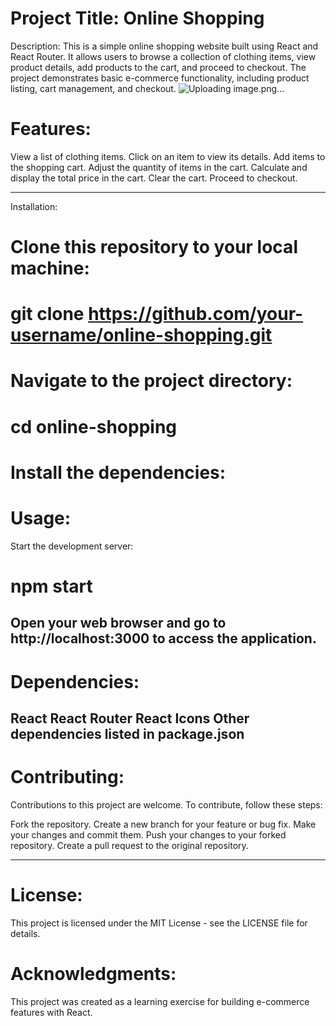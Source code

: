 # Project Title:  Online Shopping
Description:
This is a simple online shopping website built using React and React Router. It allows users to browse a collection of  clothing items, view product details, add products to the cart, and proceed to checkout. The project demonstrates basic e-commerce functionality, including product listing, cart management, and checkout.
![Uploading image.png…]()


# Features:
View a list of clothing items.
Click on an item to view its details.
Add items to the shopping cart.
Adjust the quantity of items in the cart.
Calculate and display the total price in the cart.
Clear the cart.
Proceed to checkout.

--------------------------------------------------------------------------------------------------------------------------------------------------------------------------------


Installation:
# Clone this repository to your local machine:

# git clone https://github.com/your-username/online-shopping.git
# Navigate to the project directory:

# cd online-shopping
# Install the dependencies:


# Usage:
Start the development server:
# npm start
Open your web browser and go to http://localhost:3000 to access the application.
--------------------------------------------------------------------------------------------------------------------------------------------------------------------------------

# Dependencies:
React
React Router
React Icons
Other dependencies listed in package.json
--------------------------------------------------------------------------------------------------------------------------------------------------------------------------------

# Contributing:
Contributions to this project are welcome. To contribute, follow these steps:

Fork the repository.
Create a new branch for your feature or bug fix.
Make your changes and commit them.
Push your changes to your forked repository.
Create a pull request to the original repository.

--------------------------------------------------------------------------------------------------------------------------------------------------------------------------------
# License:
This project is licensed under the MIT License - see the LICENSE file for details.

# Acknowledgments:
This project was created as a learning exercise for building e-commerce features with React.
